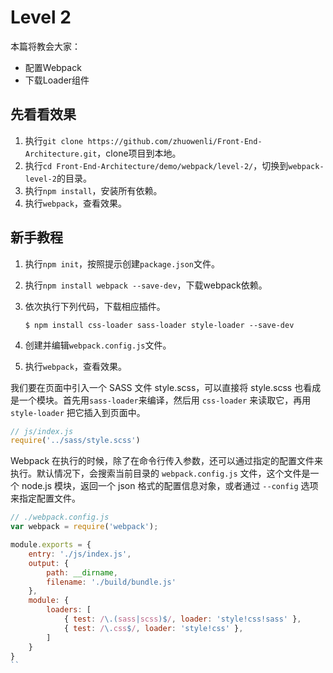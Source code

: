 # Level 2

本篇将教会大家：

- 配置Webpack
- 下载Loader组件

## 先看看效果

1. 执行`git clone https://github.com/zhuowenli/Front-End-Architecture.git`，clone项目到本地。
2. 执行`cd Front-End-Architecture/demo/webpack/level-2/`，切换到`webpack-level-2`的目录。
3. 执行`npm install`，安装所有依赖。
4. 执行`webpack`，查看效果。

## 新手教程

1. 执行`npm init`，按照提示创建`package.json`文件。
2. 执行`npm install webpack --save-dev`，下载webpack依赖。
3. 依次执行下列代码，下载相应插件。

    ```
    $ npm install css-loader sass-loader style-loader --save-dev
    ```

4. 创建并编辑`webpack.config.js`文件。
5. 执行`webpack`，查看效果。


我们要在页面中引入一个 SASS 文件 style.scss，可以直接将 style.scss 也看成是一个模块。首先用`sass-loader`来编译，然后用 `css-loader` 来读取它，再用 `style-loader` 把它插入到页面中。

```js
// js/index.js
require('../sass/style.scss')
```

Webpack 在执行的时候，除了在命令行传入参数，还可以通过指定的配置文件来执行。默认情况下，会搜索当前目录的 `webpack.config.js` 文件，这个文件是一个 node.js 模块，返回一个 json 格式的配置信息对象，或者通过 `--config` 选项来指定配置文件。

```js
// ./webpack.config.js
var webpack = require('webpack');

module.exports = {
    entry: './js/index.js',
    output: {
        path: __dirname,
        filename: './build/bundle.js'
    },
    module: {
        loaders: [
            { test: /\.(sass|scss)$/, loader: 'style!css!sass' },
            { test: /\.css$/, loader: 'style!css' },
        ]
    }
}
``